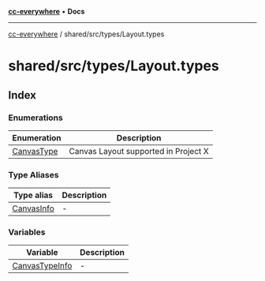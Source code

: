 [**cc-everywhere**](../../../../index.md) • **Docs**

***

[cc-everywhere](../../../../index.md) / shared/src/types/Layout.types

# shared/src/types/Layout.types

## Index

### Enumerations

| Enumeration | Description |
| ------ | ------ |
| [CanvasType](enumerations/CanvasType.md) | Canvas Layout supported in Project X |

### Type Aliases

| Type alias | Description |
| ------ | ------ |
| [CanvasInfo](type-aliases/CanvasInfo.md) | - |

### Variables

| Variable | Description |
| ------ | ------ |
| [CanvasTypeInfo](variables/CanvasTypeInfo.md) | - |
